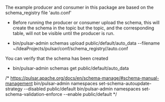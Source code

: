 The example producer and consumer in this package are based on the schema_registry file 'auto.conf'
* Before running the producer or consumer upload the schema, this will create the schema in the topic but
the topic, and the corresponding table, will not be visible until the producer is run.

* bin/pulsar-admin schemas upload public/default/auto_data --filename ~/IdeaProjects/pulsar/conf/schema_registry//auto.conf

You can verify that the schema has been created
* bin/pulsar-admin schemas get public/default/auto_data

/*
https://pulsar.apache.org/docs/en/schema-manage/#schema-manual-management
bin/pulsar-admin namespaces set-schema-autoupdate-strategy --disabled public/default
bin/pulsar-admin namespaces set-schema-validation-enforce --enable public/default
*/